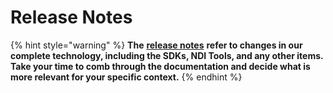 # Release Notes

{% hint style="warning" %}
**The** [**release notes**](broken-reference) **refer to changes in our complete technology, including the SDKs, NDI Tools, and any other items. Take your time to comb through the documentation and decide what is more relevant for your specific context.**
{% endhint %}
